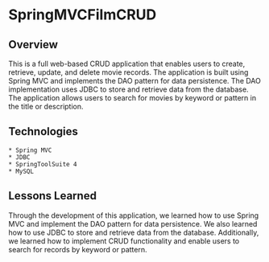 # SpringMVCFilmCRUD

## Overview

This is a full web-based CRUD application that enables users to create, retrieve, update, and delete movie records. The application is built using Spring MVC and implements the DAO pattern for data persistence. The DAO implementation uses JDBC to store and retrieve data from the database. The application allows users to search for movies by keyword or pattern in the title or description.

## Technologies
	* Spring MVC
	* JDBC
	* SpringToolSuite 4
	* MySQL
## Lessons Learned

Through the development of this application, we learned how to use Spring MVC and implement the DAO pattern for data persistence. We also learned how to use JDBC to store and retrieve data from the database. Additionally, we learned how to implement CRUD functionality and enable users to search for records by keyword or pattern.